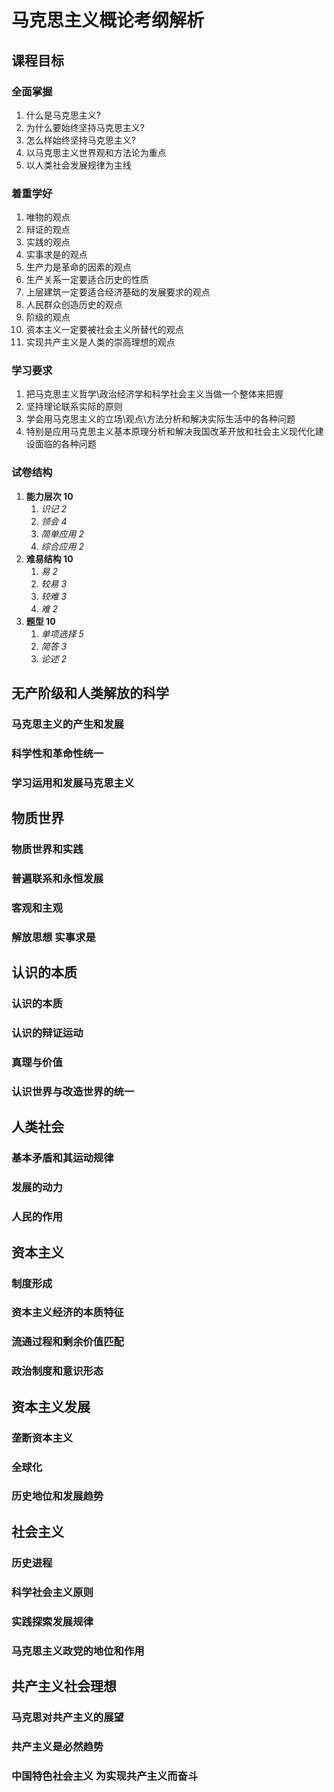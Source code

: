 # 马克思主义概论考纲解析

## 课程目标

### 全面掌握

1. 什么是马克思主义?
2. 为什么要始终坚持马克思主义? 
3. 怎么样始终坚持马克思主义?
4. 以马克思主义世界观和方法论为重点
5. 以人类社会发展规律为主线

### 着重学好

1. 唯物的观点
2. 辩证的观点
3. 实践的观点
4. 实事求是的观点
5. 生产力是革命的因素的观点
6. 生产关系一定要适合历史的性质
7. 上层建筑一定要适合经济基础的发展要求的观点
8. 人民群众创造历史的观点
9. 阶级的观点
10. 资本主义一定要被社会主义所替代的观点
11. 实现共产主义是人类的崇高理想的观点

### 学习要求

1. 把马克思主义哲学\政治经济学和科学社会主义当做一个整体来把握
2. 坚持理论联系实际的原则
3. 学会用马克思主义的立场\观点\方法分析和解决实际生活中的各种问题
4. 特别是应用马克思主义基本原理分析和解决我国改革开放和社会主义现代化建设面临的各种问题

### 试卷结构

1. **能力层次 10**
   1. *识记  2*
   2. *领会  4*
   3. *简单应用  2*
   4. *综合应用  2*
2. **难易结构 10**
   1. *易  2*
   2. *较易  3*
   3. *较难  3*
   4. *难  2*
3. **题型 10**
   1. *单项选择  5*
   2. *简答  3*
   3. *论述  2*

## 无产阶级和人类解放的科学

### 马克思主义的产生和发展

### 科学性和革命性统一

### 学习运用和发展马克思主义

## 物质世界

### 物质世界和实践

### 普遍联系和永恒发展

### 客观和主观

### 解放思想 实事求是

## 认识的本质

### 认识的本质

### 认识的辩证运动

### 真理与价值

### 认识世界与改造世界的统一

## 人类社会

### 基本矛盾和其运动规律

### 发展的动力

### 人民的作用

## 资本主义

### 制度形成

### 资本主义经济的本质特征

### 流通过程和剩余价值匹配

### 政治制度和意识形态

## 资本主义发展

### 垄断资本主义

### 全球化

### 历史地位和发展趋势

## 社会主义

### 历史进程

### 科学社会主义原则

### 实践探索发展规律

### 马克思主义政党的地位和作用

## 共产主义社会理想

### 马克思对共产主义的展望

### 共产主义是必然趋势

### 中国特色社会主义 为实现共产主义而奋斗

